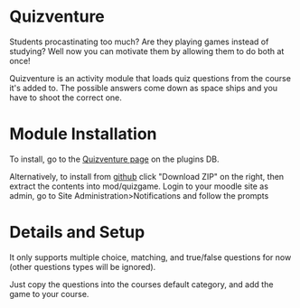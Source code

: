 Quizventure
===========

Students procastinating too much? Are they playing games instead of studying? Well now you can motivate them by allowing them to do both at once!

Quizventure is an activity module that loads quiz questions from the course it's added to.
The possible answers come down as space ships and you have to shoot the correct one.

Module Installation
===================

To install, go to the [Quizventure page](https://moodle.org/plugins/view.php?plugin=mod_quizgame) on the plugins DB.

Alternatively, to install from [github](https://github.com/xow/moodle-mod_quizgame) click "Download ZIP" on the right, then extract the contents into mod/quizgame. Login to your moodle site as admin, go to Site Administration>Notifications and follow the prompts

Details and Setup
=================

It only supports multiple choice, matching, and true/false questions for now (other questions types will be ignored).

Just copy the questions into the courses default category, and add the game to your course.

